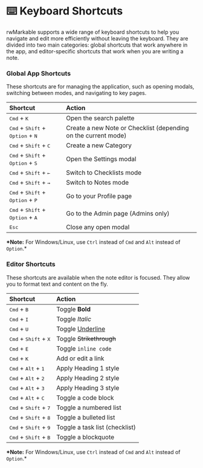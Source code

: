 # ⌨️ Keyboard Shortcuts

rwMarkable supports a wide range of keyboard shortcuts to help you navigate and edit more efficiently without leaving the keyboard. They are divided into two main categories: global shortcuts that work anywhere in the app, and editor-specific shortcuts that work when you are writing a note.

### Global App Shortcuts

These shortcuts are for managing the application, such as opening modals, switching between modes, and navigating to key pages.

| Shortcut                                                             | Action                                                         |
| :------------------------------------------------------------------- | :------------------------------------------------------------- |
| <kbd>Cmd</kbd> + <kbd>K</kbd>                                        | Open the search palette                                        |
| <kbd>Cmd</kbd> + <kbd>Shift</kbd> + <kbd>Option</kbd> + <kbd>N</kbd> | Create a new Note or Checklist (depending on the current mode) |
| <kbd>Cmd</kbd> + <kbd>Shift</kbd> + <kbd>C</kbd>                     | Create a new Category                                          |
| <kbd>Cmd</kbd> + <kbd>Shift</kbd> + <kbd>Option</kbd> + <kbd>S</kbd> | Open the Settings modal                                        |
| <kbd>Cmd</kbd> + <kbd>Shift</kbd> + <kbd>←</kbd>                     | Switch to Checklists mode                                      |
| <kbd>Cmd</kbd> + <kbd>Shift</kbd> + <kbd>→</kbd>                     | Switch to Notes mode                                           |
| <kbd>Cmd</kbd> + <kbd>Shift</kbd> + <kbd>Option</kbd> + <kbd>P</kbd> | Go to your Profile page                                        |
| <kbd>Cmd</kbd> + <kbd>Shift</kbd> + <kbd>Option</kbd> + <kbd>A</kbd> | Go to the Admin page (Admins only)                             |
| <kbd>Esc</kbd>                                                       | Close any open modal                                           |

**\*Note:** For Windows/Linux, use `Ctrl` instead of `Cmd` and `Alt` instead of `Option`.\*

### Editor Shortcuts

These shortcuts are available when the note editor is focused. They allow you to format text and content on the fly.

| Shortcut                                         | Action                         |
| :----------------------------------------------- | :----------------------------- |
| <kbd>Cmd</kbd> + <kbd>B</kbd>                    | Toggle **Bold**                |
| <kbd>Cmd</kbd> + <kbd>I</kbd>                    | Toggle _Italic_                |
| <kbd>Cmd</kbd> + <kbd>U</kbd>                    | Toggle <u>Underline</u>        |
| <kbd>Cmd</kbd> + <kbd>Shift</kbd> + <kbd>X</kbd> | Toggle ~~Strikethrough~~       |
| <kbd>Cmd</kbd> + <kbd>E</kbd>                    | Toggle `inline code`           |
| <kbd>Cmd</kbd> + <kbd>K</kbd>                    | Add or edit a link             |
| <kbd>Cmd</kbd> + <kbd>Alt</kbd> + <kbd>1</kbd>   | Apply Heading 1 style          |
| <kbd>Cmd</kbd> + <kbd>Alt</kbd> + <kbd>2</kbd>   | Apply Heading 2 style          |
| <kbd>Cmd</kbd> + <kbd>Alt</kbd> + <kbd>3</kbd>   | Apply Heading 3 style          |
| <kbd>Cmd</kbd> + <kbd>Alt</kbd> + <kbd>C</kbd>   | Toggle a code block            |
| <kbd>Cmd</kbd> + <kbd>Shift</kbd> + <kbd>7</kbd> | Toggle a numbered list         |
| <kbd>Cmd</kbd> + <kbd>Shift</kbd> + <kbd>8</kbd> | Toggle a bulleted list         |
| <kbd>Cmd</kbd> + <kbd>Shift</kbd> + <kbd>9</kbd> | Toggle a task list (checklist) |
| <kbd>Cmd</kbd> + <kbd>Shift</kbd> + <kbd>B</kbd> | Toggle a blockquote            |

**\*Note:** For Windows/Linux, use `Ctrl` instead of `Cmd` and `Alt` instead of `Option`.\*
